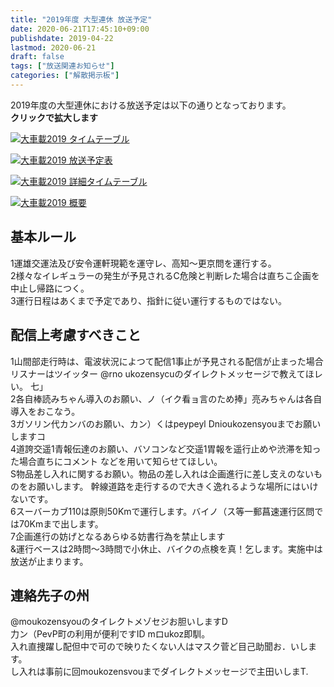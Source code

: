 ```yaml
---
title: "2019年度 大型連休 放送予定"
date: 2020-06-21T17:45:10+09:00
publishdate: 2019-04-22
lastmod: 2020-06-21
draft: false
tags: ["放送関連お知らせ"]
categories: ["解散掲示板"]
---
```


2019年度の大型連休における放送予定は以下の通りとなっております。  
**クリックで拡大します**

[![大車載2019 タイムテーブル](https://t98info.minibird.jp/i/tokaido2019-timetable4.png "大車載2019 タイムテーブル")](https://t98info.minibird.jp/i/tokaido2019-timetable4.png)

[![大車載2019 放送予定表](https://t98info.minibird.jp/i/tokaido2019-timetable3.png "大車載2019 放送予定表")](https://t98info.minibird.jp/i/tokaido2019-timetable3.png)

[![大車載2019 詳細タイムテーブル](https://t98info.minibird.jp/i/tokaido2019-timetable1.jpg "大車載2019 詳細タイムテーブル")](https://t98info.minibird.jp/i/tokaido2019-timetable1.jpg)

[![大車載2019 概要](https://t98info.minibird.jp/i/tokaido2019-gaiyo1.jpg "大車載2019 概要")](hhttps://t98info.minibird.jp/i/tokaido2019-gaiyo1.jpg)

## 基本ルール

1運雄交運法及び安令運軒現範を運守レ、高知～更京問を運行する。  
2様々なイレギュラーの発生が予見されるC危険と判断レた場合は直ちこ企画を中止し帰路につく。   
3運行日程はあくまで予定であり、指針に従い運行するものではない。

## 配信上考慮すべきこと

1山間部走行時は、電波状況によつて配信1事止が予見される配信が止まった場合リスナーはツイッター @rno ukozensycuのダイレクトメッセージで教えてほレい。 七」  
2各自棒読みちゃん導入のお願い、ノ（イク看ョ言のため捧」亮みちゃんは各自導入をおこなう。  
3ガソリン代カンバのお願い、カン）くはpeypeyl Dnioukozensyouまでお願いしますコ  
4道誇交遥1青報伝達のお願い、バソコンなど交遥1胃報を遥行止めや渋滞を知った場合直ちにコメント などを用いて知らせてほしい。  
S物品差し入れに関するお願い。物品の差し入れは企画進行に差し支えのないものをお願いします。 幹線道路を走行するので大きく逸れるような場所にはいけないです。  
6スーバーカブ110は原則50Kmで運行します。バイノ（ス等一郵菖速運行区問では70Kmまで出します。  
7企画進行の妨げとなるあらゆる妨書行為を禁止します  
&運行ベースは2時問～3時問で小休止、バイクの点検を真！乞します。実施中は放送が止まります。  

## 連絡先子の州

@moukozensyouのタイレクトメゾセジお胆いしますD  
力ン（PevP町の利用が便利ですID mロukoz即馴。  
入れ直捜躍し配但中で可ので映りたくない人はマスク菅ど目己助聞お．いします。  
し入れは事前に回moukozensvouまでダイレクトメッセージで主田いしまT.  

